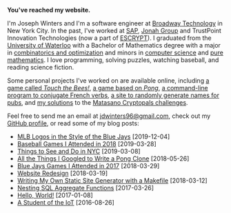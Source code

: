 <!-- Joseph Winters -->

**You've reached my website.**

I'm Joseph Winters and I'm a software engineer at [Broadway Technology](http://www.broadwaytechnology.com/) in New York City.
In the past, I've worked at [SAP](https://sap.com), [Jonah Group](https://www.jonahgroup.com) and TrustPoint Innovation Technologies (now a part of [ESCRYPT](https://escrypt.com)).
I graduated from the [University of Waterloo](https://uwaterloo.ca/) with a Bachelor of Mathematics degree with a major in [combinatorics and optimization](https://uwaterloo.ca/combinatorics-and-optimization/) and minors in [computer science](https://cs.uwaterloo.ca/) and [pure mathematics](https://uwaterloo.ca/pure-mathematics/).
I love programming, solving puzzles, watching baseball, and reading science fiction.

Some personal projects I've worked on are available online, including [a game called *Touch the Bees!*](/touch-the-bees), [a game based on *Pong*](/retro-table-tennis), [a command-line program to conjugate French verbs](https://github.com/jdw1996/french-conjugator), [a site to randomly generate names for pubs](https://github.com/jdw1996/pub-name-generator), and [my solutions](https://github.com/jdw1996/cryptopals) to the [Matasano Cryptopals challenges](https://cryptopals.com/).

Feel free to send me an email at [jdwinters96@gmail.com](mailto:jdwinters96@gmail.com), check out my [GitHub profile](https://github.com/jdw1996), or read some of my blog posts:

<!-- * [Title](/link) <span class="index-date">[date]</span> -->
* [MLB Logos in the Style of the Blue Jays](/2019-12-04-mlb-logos-in-the-style-of-the-blue-jays.html) <span class="index-date">[2019-12-04]</span>
* [Baseball Games I Attended in 2018](/2019-03-28-baseball-games-i-attended-in-2018.html) <span class="index-date">[2019-03-28]</span>
* [Things to See and Do in NYC](/2019-03-08-things-to-see-and-do-in-nyc) <span class="index-date">[2019-03-08]</span>
* [All the Things I Googled to Write a Pong Clone](/2018-05-26-all-the-things-i-googled-to-write-a-pong-clone.html) <span class="index-date">[2018-05-26]</span>
* [Blue Jays Games I Attended in 2017](/2018-03-29-blue-jays-games-i-attended-in-2017.html) <span class="index-date">[2018-03-29]</span>
* [Website Redesign](/2018-03-19-website-redesign.html) <span class="index-date">[2018-03-19]</span>
* [Writing My Own Static Site Generator with a Makefile](/2018-03-12-writing-my-own-static-site-generator-with-a-makefile.html) <span class="index-date">[2018-03-12]</span>
* [Nesting SQL Aggregate Functions](/2017-03-26-nesting-sql-aggregate-functions.html) <span class="index-date">[2017-03-26]</span>
* [Hello, World!](/2017-01-08-hello-world.html) <span class="index-date">[2017-01-08]</span>
* [A Student of the IoT](/2016-08-26-a-student-of-the-iot.html) <span class="index-date">[2016-08-26]</span>
